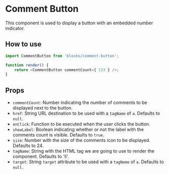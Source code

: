 # Comment Button

This component is used to display a button with an embedded number indicator.

## How to use

```js
import CommentButton from 'blocks/comment-button';

function render() {
	return <CommentButton commentCount={ 123 } />;
}
```

## Props

- `commentCount`: Number indicating the number of comments to be displayed next to the button.
- `href`: String URL destination to be used with a `tagName` of `a`. Defaults to `null`.
- `onClick`: Function to be executed when the user clicks the button.
- `showLabel`: Boolean indicating whether or not the label with the comments count is visible. Defaults to `true`.
- `size`: Number with the size of the comments icon to be displayed. Defaults to 24.
- `tagName`: String with the HTML tag we are going to use to render the component. Defaults to 'li'.
- `target`: String `target` attribute to be used with a `tagName` of `a`. Defaults to `null`.
